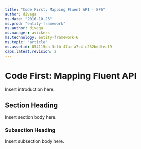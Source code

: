 ```yaml
---
title: "Code First: Mapping Fluent API - EF6"
author: divega
ms.date: "2016-10-23"
ms.prod: "entity-framework"
ms.author: divega
ms.manager: avickers
ms.technology: entity-framework-6
ms.topic: "article"
ms.assetid: 054115da-3cfb-47ab-a7c4-c262bddfecf9
caps.latest.revision: 2
---
```

# Code First: Mapping Fluent API
Insert introduction here.  
  
## Section Heading  
 Insert section body here.  
  
### Subsection Heading  
 Insert subsection body here.